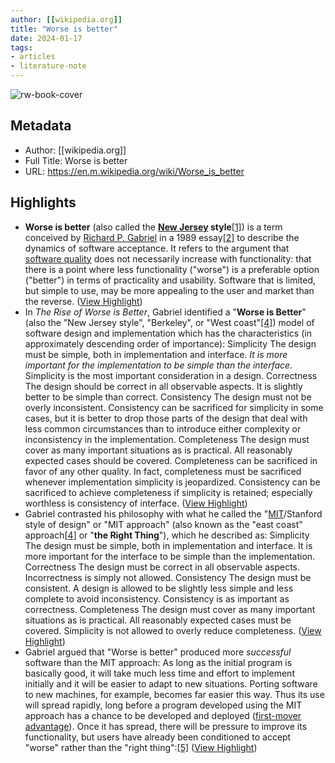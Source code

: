 ```yaml
---
author: [[wikipedia.org]]
title: "Worse is better"
date: 2024-01-17
tags: 
- articles
- literature-note
---
```

![rw-book-cover](https://rdl.ink/render/https%3A%2F%2Fen.m.wikipedia.org%2Fwiki%2FWorse_is_better)

## Metadata
- Author: [[wikipedia.org]]
- Full Title: Worse is better
- URL: https://en.m.wikipedia.org/wiki/Worse_is_better

## Highlights
- **Worse is better** (also called the **[New Jersey](https://en.wikipedia.org/wiki/New_Jersey) style**[[1]](https://en.wikipedia.org/wiki/Worse_is_better#cite_note-WIB_vs_BIB-1)) is a term conceived by [Richard P. Gabriel](https://en.wikipedia.org/wiki/Richard_P._Gabriel) in a 1989 essay[[2]](https://en.wikipedia.org/wiki/Worse_is_better#cite_note-2) to describe the dynamics of software acceptance. It refers to the argument that [software quality](https://en.wikipedia.org/wiki/Software_quality) does not necessarily increase with functionality: that there is a point where less functionality ("worse") is a preferable option ("better") in terms of practicality and usability. Software that is limited, but simple to use, may be more appealing to the user and market than the reverse. ([View Highlight](https://read.readwise.io/read/01hm9vhfahadptgbw0vd9780x1))
- In *The Rise of Worse is Better*, Gabriel identified a "**Worse is Better**" (also the "New Jersey style", "Berkeley", or "West coast"[[4]](https://en.wikipedia.org/wiki/Worse_is_better#cite_note-WIW-4)) model of software design and implementation which has the characteristics (in approximately descending order of importance):
  Simplicity
  The design must be simple, both in implementation and interface. *It is more important for the implementation to be simple than the interface.* Simplicity is the most important consideration in a design.
  Correctness
  The design should be correct in all observable aspects. It is slightly better to be simple than correct.
  Consistency
  The design must not be overly inconsistent. Consistency can be sacrificed for simplicity in some cases, but it is better to drop those parts of the design that deal with less common circumstances than to introduce either complexity or inconsistency in the implementation.
  Completeness
  The design must cover as many important situations as is practical. All reasonably expected cases should be covered. Completeness can be sacrificed in favor of any other quality. In fact, completeness must be sacrificed whenever implementation simplicity is jeopardized. Consistency can be sacrificed to achieve completeness if simplicity is retained; especially worthless is consistency of interface. ([View Highlight](https://read.readwise.io/read/01hm9vk1mbwewks9ee33874m1a))
- Gabriel contrasted his philosophy with what he called the "[MIT](https://en.wikipedia.org/wiki/Massachusetts_Institute_of_Technology)/Stanford style of design" or "MIT approach" (also known as the "east coast" approach[[4]](https://en.wikipedia.org/wiki/Worse_is_better#cite_note-WIW-4) or "**the Right Thing**"), which he described as:
  Simplicity
  The design must be simple, both in implementation and interface. It is more important for the interface to be simple than the implementation.
  Correctness
  The design must be correct in all observable aspects. Incorrectness is simply not allowed.
  Consistency
  The design must be consistent. A design is allowed to be slightly less simple and less complete to avoid inconsistency. Consistency is as important as correctness.
  Completeness
  The design must cover as many important situations as is practical. All reasonably expected cases must be covered. Simplicity is not allowed to overly reduce completeness. ([View Highlight](https://read.readwise.io/read/01hm9vkm9s14pga7pqgkd64hyz))
- Gabriel argued that "Worse is better" produced more *successful* software than the MIT approach: As long as the initial program is basically good, it will take much less time and effort to implement initially and it will be easier to adapt to new situations. Porting software to new machines, for example, becomes far easier this way. Thus its use will spread rapidly, long before a program developed using the MIT approach has a chance to be developed and deployed ([first-mover advantage](https://en.wikipedia.org/wiki/First-mover_advantage)). Once it has spread, there will be pressure to improve its functionality, but users have already been conditioned to accept "worse" rather than the "right thing":[[5]](https://en.wikipedia.org/wiki/Worse_is_better#cite_note-Lisp-5) ([View Highlight](https://read.readwise.io/read/01hm9vp56fn5aajfjv2063nxcq))
